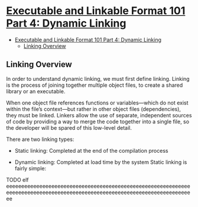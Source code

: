 # [Executable and Linkable Format 101 Part 4: Dynamic Linking](https://www.intezer.com/blog/elf/executable-linkable-format-101-part-4-dynamic-linking/)

- [Executable and Linkable Format 101 Part 4: Dynamic Linking](#executable-and-linkable-format-101-part-4-dynamic-linking)
  - [Linking Overview](#linking-overview)

## Linking Overview

In order to understand dynamic linking, we must first define linking. Linking is the process of joining together multiple object files, to create a shared library or an executable.

When one object file references functions or variables—which do not exist within the file’s context—but rather in other object files (dependencies), they must be linked. Linkers allow the use of separate, independent sources of code by providing a way to merge the code together into a single file, so the developer will be spared of this low-level detail.

There are two linking types:

- Static linking: Completed at the end of the compilation process

- Dynamic linking: Completed at load time by the system
Static linking is fairly simple:














TODO elf eeeeeeeeeeeeeeeeeeeeeeeeeeeeeeeeeeeeeeeeeeeeeeeeeeeeeeeeeeeeeeeeeeeeeeeeeeeeeeeeeeeeeeeeeeeeeeeeeeeeeeeeeeeeeeeeeeeeeeeeeeee